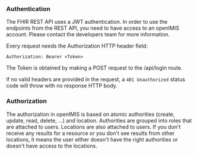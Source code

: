 ### Authentication

The FHIR REST API uses a JWT authentication. In order to use the endpoints from the REST API, you need to have access to an openIMIS account. Please contact the developers team for more information. 

Every request needs the Authorization HTTP header field:

`Authorization: Bearer <Token>`

The Token is obtained by making a POST request to the /api/login route.

If no valid headers are provided in the request, a `401 Unauthorized` status code will throw with no response HTTP body.

### Authorization 

The authorization in openIMIS is based on atomic authorities (create, update, read, delete, ...) and location. Authorities are grouped into roles that are attached to users. Locations are also attached to users. If you don't receive any results for a resource or you don't see results from other locations, it means the user either doesn't have the right authorities or doesn't have access to the locations.  